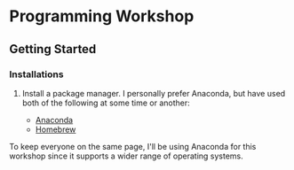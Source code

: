 # Programming Workshop

## Getting Started

### Installations

1. Install a package manager. I personally prefer Anaconda, but have used both of the following at some time or another:

    - [Anaconda](https://docs.anaconda.com/anaconda/install/)
    - [Homebrew](https://brew.sh/)
    
To keep everyone on the same page, I'll be using Anaconda for this workshop since it supports a wider range of operating systems.